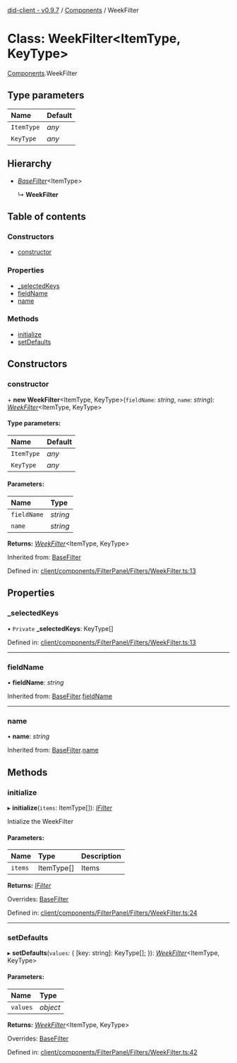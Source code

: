 [did-client - v0.9.7](../README.md) / [Components](../modules/components.md) / WeekFilter

# Class: WeekFilter<ItemType, KeyType\>

[Components](../modules/components.md).WeekFilter

## Type parameters

Name | Default |
:------ | :------ |
`ItemType` | *any* |
`KeyType` | *any* |

## Hierarchy

* [*BaseFilter*](components.basefilter.md)<ItemType\>

  ↳ **WeekFilter**

## Table of contents

### Constructors

- [constructor](components.weekfilter.md#constructor)

### Properties

- [\_selectedKeys](components.weekfilter.md#_selectedkeys)
- [fieldName](components.weekfilter.md#fieldname)
- [name](components.weekfilter.md#name)

### Methods

- [initialize](components.weekfilter.md#initialize)
- [setDefaults](components.weekfilter.md#setdefaults)

## Constructors

### constructor

\+ **new WeekFilter**<ItemType, KeyType\>(`fieldName`: *string*, `name`: *string*): [*WeekFilter*](components.weekfilter.md)<ItemType, KeyType\>

#### Type parameters:

Name | Default |
:------ | :------ |
`ItemType` | *any* |
`KeyType` | *any* |

#### Parameters:

Name | Type |
:------ | :------ |
`fieldName` | *string* |
`name` | *string* |

**Returns:** [*WeekFilter*](components.weekfilter.md)<ItemType, KeyType\>

Inherited from: [BaseFilter](components.basefilter.md)

Defined in: [client/components/FilterPanel/Filters/WeekFilter.ts:13](https://github.com/Puzzlepart/did/blob/dev/client/components/FilterPanel/Filters/WeekFilter.ts#L13)

## Properties

### \_selectedKeys

• `Private` **\_selectedKeys**: KeyType[]

Defined in: [client/components/FilterPanel/Filters/WeekFilter.ts:13](https://github.com/Puzzlepart/did/blob/dev/client/components/FilterPanel/Filters/WeekFilter.ts#L13)

___

### fieldName

• **fieldName**: *string*

Inherited from: [BaseFilter](components.basefilter.md).[fieldName](components.basefilter.md#fieldname)

___

### name

• **name**: *string*

Inherited from: [BaseFilter](components.basefilter.md).[name](components.basefilter.md#name)

## Methods

### initialize

▸ **initialize**(`items`: ItemType[]): [*IFilter*](../interfaces/components.ifilter.md)

Intialize the WeekFilter

#### Parameters:

Name | Type | Description |
:------ | :------ | :------ |
`items` | ItemType[] | Items    |

**Returns:** [*IFilter*](../interfaces/components.ifilter.md)

Overrides: [BaseFilter](components.basefilter.md)

Defined in: [client/components/FilterPanel/Filters/WeekFilter.ts:24](https://github.com/Puzzlepart/did/blob/dev/client/components/FilterPanel/Filters/WeekFilter.ts#L24)

___

### setDefaults

▸ **setDefaults**(`values`: { [key: string]: KeyType[];  }): [*WeekFilter*](components.weekfilter.md)<ItemType, KeyType\>

#### Parameters:

Name | Type |
:------ | :------ |
`values` | *object* |

**Returns:** [*WeekFilter*](components.weekfilter.md)<ItemType, KeyType\>

Overrides: [BaseFilter](components.basefilter.md)

Defined in: [client/components/FilterPanel/Filters/WeekFilter.ts:42](https://github.com/Puzzlepart/did/blob/dev/client/components/FilterPanel/Filters/WeekFilter.ts#L42)
